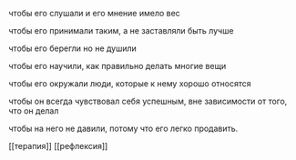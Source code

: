 чтобы его слушали и его мнение имело вес

  

чтобы его принимали таким, а не заставляли быть лучше

  

чтобы его берегли но не душили

  

чтобы его научили, как правильно делать многие вещи

  

чтобы его окружали люди, которые к нему хорошо относятся

  

чтобы он всегда чувствовал себя успешным, вне зависимости от того, что он делал

  

чтобы на него не давили, потому что его легко продавить.

[[терапия]] 
[[рефлексия]]